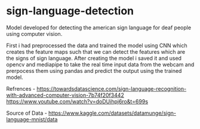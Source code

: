 # sign-language-detection
Model developed for detecting the american sign language for deaf people using computer vision.

First i had preprocessed the data and trained the model using CNN which creates the feature maps such that we can detect the features which are the signs of sign language.
After creating the model i saved it and used opencv and mediapipe to take the real time input data from the webcam and prerpocess them using pandas and predict the output using the trained model.

Refrences - 
https://towardsdatascience.com/sign-language-recognition-with-advanced-computer-vision-7b74f20f3442
https://www.youtube.com/watch?v=doDUihpj6ro&t=699s

Source of Data -
https://www.kaggle.com/datasets/datamunge/sign-language-mnist/data
